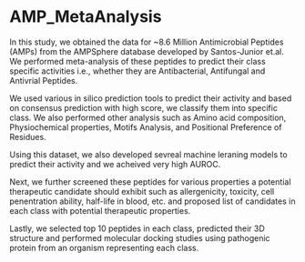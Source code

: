 # AMP_MetaAnalysis

In this study, we obtained the data for ~8.6 Million Antimicrobial Peptides (AMPs) from the AMPSphere database developed by Santos-Junior et.al.
We performed meta-analysis of these peptides to predict their class specific activities i.e., whether they are Antibacterial, Antifungal and Antivrial Peptides.

We used various in silico prediction tools to predict their activity and based on consensus prediction with high score, we classify them into specific class.
We also performed other analysis such as Amino acid composition, Physiochemical properties, Motifs Analysis, and Positional Preference of Residues.

Using this dataset, we also developed sevreal machine leraning models to predict their activity and we acheived very high AUROC.

Next, we further screened these peptides for various properties a potential therapeutic candidate should exhibit such as allergenicity, toxicity, cell penentration ability, half-life in blood, etc. and proposed list of candidates in each class with potential therapeutic properties.

Lastly, we selected top 10 peptides in each class, predicted their 3D structure and performed molecular docking studies using pathogenic protein from an organism representing each class.
